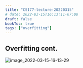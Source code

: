 ```yaml
---
title: "CS177-lecture-20220315"
# date: 2022-03-15T16:13:11-07:00
draft: false
bookToc: true
tags: ["overfitting"]
---
```


## Overfitting cont.

![image_2022-03-15-16-13-29](/notes/image_2022-03-15-16-13-29.png)

